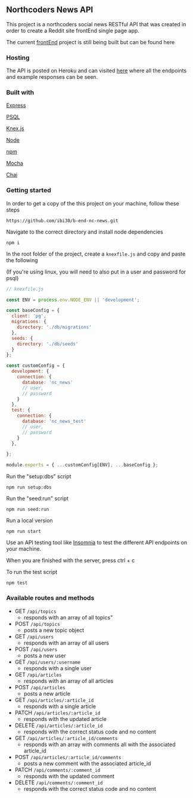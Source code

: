 ## Northcoders News API

This project is a northcoders social news RESTful API that was created in order to create a Reddit site frontEnd single page app.

The current [frontEnd](https://github.com/farewa/frontEnd-nc-news/tree/master/src) project is still being built but can be found here


### Hosting

The API is posted on Heroku and can visited [here](https://b-end-nc-news-app.herokuapp.com/api) where all the endpoints and example responses can be seen.

### Built with
[Express](https://expressjs.com/)

[PSQL](https://www.postgresql.org/docs/9.3/app-psql.html)

[Knex.js](https://knexjs.org/)

[Node](https://nodejs.org/en/)

[npm](https://www.npmjs.com/get-npm)

[Mocha](https://mochajs.org/)

[Chai](https://www.chaijs.com/)

### Getting started

In order to get a copy of the this project on your machine, follow these steps

```
https://github.com/ibi30/b-end-nc-news.git
```
Navigate to the correct directory and install node dependencies

```
npm i
```
In the root folder of the project, create a `knexfile.js` and copy and paste the following

(If you're using linux, you will need to also put in a user and password for psql)

```js
// knexfile.js

const ENV = process.env.NODE_ENV || 'development';

const baseConfig = {
  client: 'pg',
  migrations: {
    directory: './db/migrations'
  },
  seeds: {
    directory: './db/seeds'
  }
};

const customConfig = {
  development: {
    connection: {
      database: 'nc_news'
      // user,
      // password
    }
  },
  test: {
    connection: {
      database: 'nc_news_test'
      // user,
      // password
    }
  },

};

module.exports = { ...customConfig[ENV], ...baseConfig };
```

Run the "setup:dbs" script

```
npm run setup:dbs
```
Run the "seed:run" script

```
npm run seed:run
```
Run a local version

```
npm run start
```
Use an API testing tool like [Insomnia](https://support.insomnia.rest/) to test the different API endpoints on your machine.

When you are finished with the server, press ctrl + c

To run the test script 

```
npm test
```

### Available routes and methods


* GET `/api/topics`
    * responds with an array of all topics"
* POST `/api/topics`
    * posts a new topic object
* GET `/api/users`
    * responds with an array of all users
* POST `/api/users`
    * posts a new user
* GET `/api/users/:username`
    * responds with a single user 
* GET `/api/articles`
    * responds with an array of all articles
* POST `/api/articles`
    * posts a new article
* GET `/api/articles/:article_id`
    * responds with a single article
* PATCH `/api/articles/:article_id`
    * responds with the updated article
* DELETE `/api/articles/:article_id`
    * responds with the correct status code and no content
* GET `/api/articles/:article_id/comments`
    * responds with an array with comments all with the associated article_id
* POST `/api/articles/:article_id/comments`
    * posts a new comment with the associated article_id
* PATCH `/api/comments/:comment_id`
    * responds with the updated comment
* DELETE `/api/comments/:comment_id`
    * responds with the correct status code and no content
